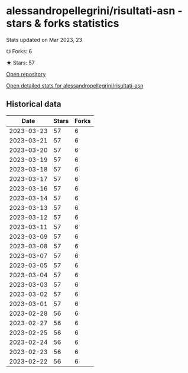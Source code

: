 # alessandropellegrini/risultati-asn - stars & forks statistics

Stats updated on Mar 2023, 23

☋ Forks: 6

★ Stars: 57

[Open repository](https://github.com/alessandropellegrini/risultati-asn)

[Open detailed stats for alessandropellegrini/risultati-asn](https://reviewgithub.com/rep/alessandropellegrini/risultati-asn)

## Historical data
| Date | Stars | Forks |
|------|-------|-------|
| 2023-03-23 | 57 | 6 | 
| 2023-03-21 | 57 | 6 | 
| 2023-03-20 | 57 | 6 | 
| 2023-03-19 | 57 | 6 | 
| 2023-03-18 | 57 | 6 | 
| 2023-03-17 | 57 | 6 | 
| 2023-03-16 | 57 | 6 | 
| 2023-03-14 | 57 | 6 | 
| 2023-03-13 | 57 | 6 | 
| 2023-03-12 | 57 | 6 | 
| 2023-03-11 | 57 | 6 | 
| 2023-03-09 | 57 | 6 | 
| 2023-03-08 | 57 | 6 | 
| 2023-03-07 | 57 | 6 | 
| 2023-03-05 | 57 | 6 | 
| 2023-03-04 | 57 | 6 | 
| 2023-03-03 | 57 | 6 | 
| 2023-03-02 | 57 | 6 | 
| 2023-03-01 | 57 | 6 | 
| 2023-02-28 | 56 | 6 | 
| 2023-02-27 | 56 | 6 | 
| 2023-02-25 | 56 | 6 | 
| 2023-02-24 | 56 | 6 | 
| 2023-02-23 | 56 | 6 | 
| 2023-02-22 | 56 | 6 | 

